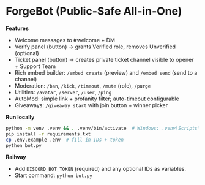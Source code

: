 # ForgeBot (Public-Safe All-in-One)

**Features**
- Welcome messages to #welcome + DM
- Verify panel (button) -> grants Verified role, removes Unverified (optional)
- Ticket panel (button) -> creates private ticket channel visible to opener + Support Team
- Rich embed builder: `/embed create` (preview) and `/embed send` (send to a channel)
- Moderation: `/ban`, `/kick`, `/timeout`, `/mute` (role), `/purge`
- Utilities: `/avatar`, `/server`, `/user`, `/ping`
- AutoMod: simple link + profanity filter; auto-timeout configurable
- Giveaways: `/giveaway start` with join button + winner picker

**Run locally**
```bash
python -m venv .venv && . .venv/bin/activate  # Windows: .venv\Scripts\activate
pip install -r requirements.txt
cp .env.example .env  # fill in IDs + token
python bot.py
```
**Railway**
- Add `DISCORD_BOT_TOKEN` (required) and any optional IDs as variables.
- Start command: `python bot.py`
